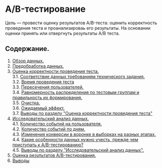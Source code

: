 # A/B-тестирование
Цель — провести оценку результатов A/B-теста: оценить корректность проведения теста и проанализироваь его результаты. На основании оценки принять или отвергнуть результаты А/В теста. 

<a id='#step0'></a> 
## Содержание.
1. [Обзор данных.](##step1) 
2. [Предобработка данных.](##step2)  
3. [Оценка корректности проведения теста.](##step3)  
    3.1. [Соответствие данных требованиям технического задания.](##step31)  
    3.2. [Время проведения теста](##step32)  
    3.3. [Пересечения пользователей.](##step33)  
    3.4. [Равномерность распределения по тестовым группам и правильность их формирования.](##step34)  
    3.5. [Очистка.](##step35)  
    3.6. [Ожидаемый эффект.](##step36)  
    3.7. [Выводы по разделу "Оценка корректности проведения теста"](##step37)
4. [Исследовательский анализ данных.](##step4)  
    4.1. [Количество событий на пользователя.](##step41)  
    4.2. [Количество событий по дням.](##step42)  
    4.3. [Изменения конверсии в воронке в выборках на разных этапах.](##step43)  
    4.4. [Какие особенности данных нужно учесть, прежде чем приступать к A/B-тестированию?](##step44)  
    4.5. [Выводы по разделу "Исследовательский анализ данных".](##step45)
5. [Оценка результатов A/B-тестирования.](##step5)      
6. [Выводы](##step6)   
